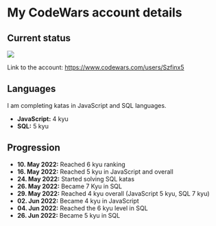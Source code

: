 # My CodeWars account details   

## Current status  
<img src="https://www.codewars.com/users/Szfinx5/badges/large">  

Link to the account: https://www.codewars.com/users/Szfinx5  

## Languages  
I am completing katas in JavaScript and SQL languages.  
 - **JavaScript:** 4 kyu  
 - **SQL:** 5 kyu   

## Progression
- **10. May 2022:** Reached 6 kyu ranking 
- **16. May 2022:** Reached 5 kyu in JavaScript and overall
- **24. May 2022:** Started solving SQL katas
- **26. May 2022:** Became 7 Kyu in SQL
- **29. May 2022:** Reached 4 kyu overall (JavaScript 5 kyu, SQL 7 kyu)
- **02. Jun 2022:** Became 4 kyu in JavaScript
- **04. Jun 2022:** Reached the 6 kyu level in SQL
- **26. Jun 2022:** Became 5 kyu in SQL    
